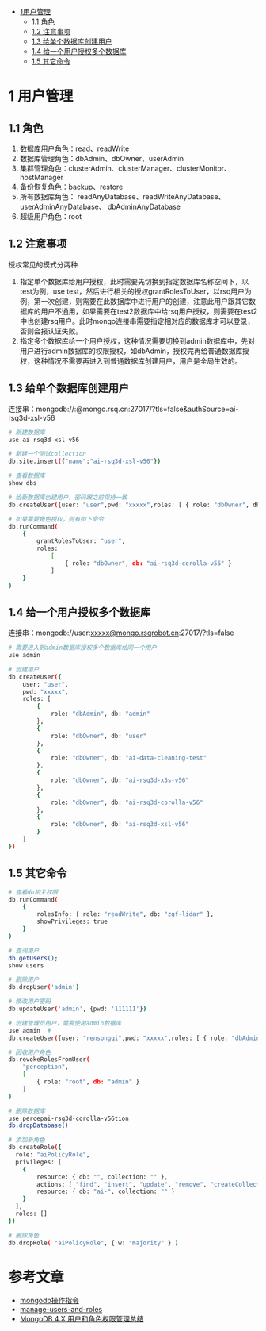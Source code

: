 - [1用户管理](#1-用户管理)
    - [1.1 角色](#11-角色)
    - [1.2 注意事项](#12-注意事项)
    - [1.3 给单个数据库创建用户](#13-给单个数据库创建用户)
    - [1.4 给一个用户授权多个数据库](#14-给一个用户授权多个数据库)
    - [1.5 其它命令](#15-其它命令)


# 1 用户管理
## 1.1 角色
1. 数据库用户角色：read、readWrite
2. 数据库管理角色：dbAdmin、dbOwner、userAdmin
3. 集群管理角色：clusterAdmin、clusterManager、clusterMonitor、hostManager
4. 备份恢复角色：backup、restore
5. 所有数据库角色： readAnyDatabase、readWriteAnyDatabase、userAdminAnyDatabase、
dbAdminAnyDatabase
6. 超级用户角色：root

## 1.2 注意事项
授权常见的模式分两种
1. 指定单个数据库给用户授权，此时需要先切换到指定数据库名称空间下，以test为例，use test，然后进行相关的授权grantRolesToUser，以rsq用户为例，第一次创建，则需要在此数据库中进行用户的创建，注意此用户跟其它数据库的用户不通用，如果需要在test2数据库中给rsq用户授权，则需要在test2中也创建rsq用户。此时mongo连接串需要指定相对应的数据库才可以登录，否则会报认证失败。
2. 指定多个数据库给一个用户授权，这种情况需要切换到admin数据库中，先对用户进行admin数据库的权限授权，如dbAdmin，授权完再给普通数据库授权，这种情况不需要再进入到普通数据库创建用户，用户是全局生效的。

## 1.3 给单个数据库创建用户
连接串：mongodb://<user>:<pass>@mongo.rsq.cn:27017/?tls=false&authSource=ai-rsq3d-xsl-v56

```bash
# 新建数据库
use ai-rsq3d-xsl-v56

# 新建一个测试collection
db.site.insert({"name":"ai-rsq3d-xsl-v56"})

# 查看数据库
show dbs

# 给新数据库创建用户，密码跟之前保持一致
db.createUser({user: "user",pwd: "xxxxx",roles: [ { role: "dbOwner", db: "ai-rsq3d-xsl-v56" } ]})

# 如果需要角色授权，则有如下命令
db.runCommand(
    {
        grantRolesToUser: "user",
        roles:
            [
                { role: "dbOwner", db: "ai-rsq3d-corolla-v56" }
            ]
    }
)
```

## 1.4 给一个用户授权多个数据库
连接串：mongodb://user:xxxxx@mongo.rsqrobot.cn:27017/?tls=false
```bash
# 需要进入到admin数据库授权多个数据库给同一个用户
use admin

# 创建用户
db.createUser({
    user: "user",
    pwd: "xxxxx",
    roles: [
        { 
            role: "dbAdmin", db: "admin" 
        },
        { 
            role: "dbOwner", db: "user" 
        },
        { 
            role: "dbOwner", db: "ai-data-cleaning-test" 
        },
        { 
            role: "dbOwner", db: "ai-rsq3d-x3s-v56" 
        },
        { 
            role: "dbOwner", db: "ai-rsq3d-corolla-v56" 
        },
        { 
            role: "dbOwner", db: "ai-rsq3d-xsl-v56" 
        } 
    ]
})
```

## 1.5 其它命令
```bash
# 查看db相关权限
db.runCommand(
    {
        rolesInfo: { role: "readWrite", db: "zgf-lidar" },
        showPrivileges: true
    }
)

# 查询用户
db.getUsers();
show users

# 删除用户
db.dropUser('admin')

# 修改用户密码
db.updateUser('admin', {pwd: '111111'})

# 创建管理员用户，需要使用admin数据库
use admin  # 
db.createUser({user: "rensongqi",pwd: "xxxxx",roles: [ { role: "dbAdmin", db: "perception" } ]})

# 回收用户角色
db.revokeRolesFromUser(
    "perception",
    [
        { role: "root", db: "admin" }
    ]
)

# 删除数据库
use percepai-rsq3d-corolla-v56tion
db.dropDatabase()

# 添加新角色
db.createRole({
  role: "aiPolicyRole",
  privileges: [
    {
        resource: { db: "", collection: "" },
        actions: [ "find", "insert", "update", "remove", "createCollection", "dropCollection" ],
        resource: { db: "ai-", collection: "" }
    }
  ],
  roles: []
})

# 删除角色
db.dropRole( "aiPolicyRole", { w: "majority" } ) 
```

# 参考文章
- [mongodb操作指令](https://www.cnblogs.com/dbabd/p/10811523.html)
- [manage-users-and-roles](https://www.yiibai.com/mongodb/manage-users-and-roles.html)
- [MongoDB 4.X 用户和角色权限管理总结](https://www.cnblogs.com/dbabd/p/10811523.html)